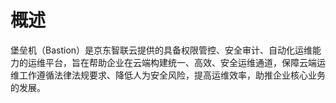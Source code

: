 # 概述
堡垒机（Bastion）是京东智联云提供的具备权限管控、安全审计、自动化运维能力的运维平台，旨在帮助企业在云端构建统一、高效、安全运维通道，保障云端运维工作遵循法律法规要求、降低人为安全风险，提高运维效率，助推企业核心业务的发展。
